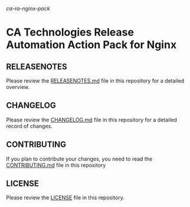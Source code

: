 *ca-ra-nginx-pack*

# CA Technologies Release Automation Action Pack for Nginx

## RELEASENOTES

Please review the [RELEASENOTES.md](https://github.com/CA-ReleaseAutomation/ca-ra-nginx-pack/blob/master/RELEASENOTES.md) file in this repository for a detailed overview.

## CHANGELOG

Please review the [CHANGELOG.md](https://github.com/CA-ReleaseAutomation/ca-ra-nginx-pack/blob/master/CHANGELOG.md) file in this repository for a detailed record of changes.

## CONTRIBUTING

If you plan to contribute your changes, you need to read the [CONTRIBUTING.md](https://github.com/CA-ReleaseAutomation/ca-ra-nginx-pack/blob/master/CONTRIBUTING.md) file in this repository

## LICENSE

Please review the [LICENSE](https://github.com/CA-ReleaseAutomation/ca-ra-nginx-pack/blob/master/LICENSE) file in this repository.
